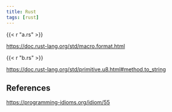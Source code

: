 ```yaml
---
title: Rust
tags: [rust]
---
```


{{< r "a.rs" >}}

<https://doc.rust-lang.org/std/macro.format.html>

{{< r "b.rs" >}}

<https://doc.rust-lang.org/std/primitive.u8.html#method.to_string>

## References

<https://programming-idioms.org/idiom/55>

